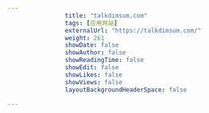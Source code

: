 ---
                title: "talkdimsum.com"
                tags: [应用网站]
                externalUrl: "https://talkdimsum.com/"
                weight: 261
                showDate: false
                showAuthor: false
                showReadingTime: false
                showEdit: false
                showLikes: false
                showViews: false
                layoutBackgroundHeaderSpace: false
                ---

